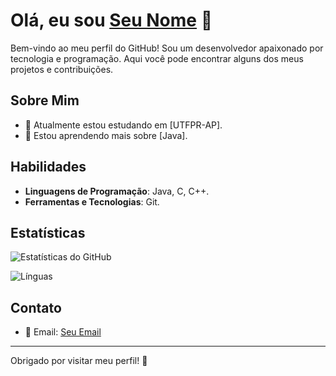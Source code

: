 # Olá, eu sou [Seu Nome](https://github.com/seu-usuario) 👋

Bem-vindo ao meu perfil do GitHub! Sou um desenvolvedor apaixonado por tecnologia e programação. Aqui você pode encontrar alguns dos meus projetos e contribuições.

## Sobre Mim

- 🔭 Atualmente estou estudando em [UTFPR-AP].
- 🌱 Estou aprendendo mais sobre [Java].

## Habilidades

- **Linguagens de Programação**: Java, C, C++.
- **Ferramentas e Tecnologias**: Git.

## Estatísticas

![Estatísticas do GitHub](https://github-readme-stats.vercel.app/api?username=lobrug&show_icons=true&hide_title=true&hide=prs&count_private=true&hide_border=true&theme=radical)

![Línguas](https://github-readme-stats.vercel.app/api/top-langs/?username=lobrug&hide=html&layout=compact&hide_border=true&theme=radical)

## Contato

- 📧 Email: [Seu Email](lorenzobrugnolocontato@gmail.com)

---

Obrigado por visitar meu perfil! 🚀


